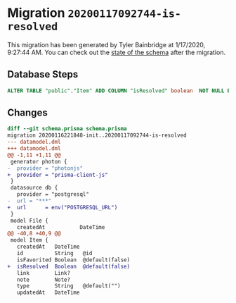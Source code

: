 # Migration `20200117092744-is-resolved`

This migration has been generated by Tyler Bainbridge at 1/17/2020, 9:27:44 AM.
You can check out the [state of the schema](./schema.prisma) after the migration.

## Database Steps

```sql
ALTER TABLE "public"."Item" ADD COLUMN "isResolved" boolean  NOT NULL DEFAULT false;
```

## Changes

```diff
diff --git schema.prisma schema.prisma
migration 20200116221848-init..20200117092744-is-resolved
--- datamodel.dml
+++ datamodel.dml
@@ -1,11 +1,11 @@
 generator photon {
-  provider = "photonjs"
+  provider = "prisma-client-js"
 }
 datasource db {
   provider = "postgresql"
-  url = "***"
+  url      = env("POSTGRESQL_URL")
 }
 model File {
   createdAt           DateTime
@@ -40,8 +40,9 @@
 model Item {
   createdAt   DateTime
   id          String   @id
   isFavorited Boolean  @default(false)
+  isResolved  Boolean  @default(false)
   link        Link?
   note        Note?
   type        String   @default("")
   updatedAt   DateTime
```


